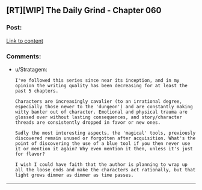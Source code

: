 ## [RT][WIP] The Daily Grind - Chapter 060

### Post:

[Link to content](https://www.royalroad.com/fiction/chapter/294440)

### Comments:

- u/Stratagem:
  ```
  I've followed this series since near its inception, and in my opinion the writing quality has been decreasing for at least the past 5 chapters.

  Characters are increasingly cavalier (to an irrational degree, especially those newer to the 'dungeon') and are constantly making witty banter out of character. Emotional and physical trauma are glossed over without lasting consequences, and story/character threads are consistently dropped in favor or new ones. 

  Sadly the most interesting aspects, the 'magical' tools, previously discovered remain unused or forgotten after acquisition. What's the point of discovering the use of a blue tool if you then never use it or mention it again? Why even mention it then, unless it's just for flavor? 

  I wish I could have faith that the author is planning to wrap up all the loose ends and make the characters act rationally, but that light grows dimmer as dimmer as time passes.
  ```

---

